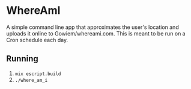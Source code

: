 # WhereAmI

A simple command line app that approximates the user's location and uploads it online to Gowiem/whereami.com. This is meant to be run on a Cron schedule each day.

## Running

1. `mix escript.build`
2. `./where_am_i`
